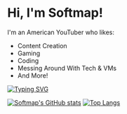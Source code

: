 # Hi, I'm Softmap!

I'm an American YouTuber who likes:

- Content Creation
- Gaming
- Coding
- Messing Around With Tech & VMs
- And More!

[![Typing SVG](https://readme-typing-svg.demolab.com?font=Fira+Code&pause=1000&width=435&lines=Stats%3A)](https://git.io/typing-svg)

[![Softmap's GitHub stats](https://github-readme-stats.vercel.app/api?username=softmapyt)](https://github.com/anuraghazra/github-readme-stats)
[![Top Langs](https://github-readme-stats.vercel.app/api/top-langs/?username=softmapyt)](https://github.com/anuraghazra/github-readme-stats)
